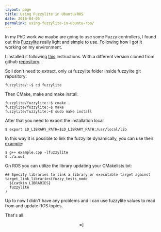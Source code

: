 ```yaml
---
layout: page
title: Using Fuzzylite in Ubuntu/ROS
date: 2016-04-05
permalink: using-fuzzylite-in-ubuntu-ros/
---
```


In my PhD work we maybe are going to use some Fuzzy controllers, I found out this [Fuzzylite](http://www.fuzzylite.com/) really light and simple to use. Following how I got it working on my environment.

I installed it following [this](http://praghuvamsi.blogspot.ca/2014/02/fuzzylite-installation-on-ubuntu.html) instructions. With a different version cloned from github [repository](https://github.com/fuzzylite/fuzzylite.git).

So I don't need to extract, only `cd` fuzzylite folder inside fuzzylite git repository:

    fuzzylite/:~$ cd fuzzylite

Then CMake, make and make install:

    fuzzylite/fuzzylite:~$ cmake .
    fuzzylite/fuzzylite:~$ make
    fuzzylite/fuzzylite:~$ sudo make install

After that you need to export the installation local

    $ export LD_LIBRARY_PATH=$LD_LIBRARY_PATH:/usr/local/lib

In this way it is possible to link the fuzzylite dynamically, you can use their [example](/misc/example.cpp):

    $ g++ example.cpp -lfuzzylite
    $ ./a.out

On ROS you can utilize the library updating your CMakelists.txt:

    ## Specify libraries to link a library or executable target against
    target_link_libraries(fuzzy_tests_node
      ${catkin_LIBRARIES}
      fuzzylite
    )

Up to now I didn't have any problems and I can use fuzzylite values to read from and update ROS topics.

That's all.

<center> =] </center>

